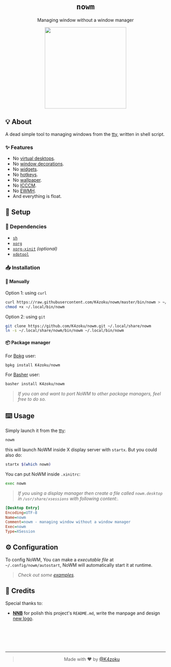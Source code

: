 <h1 align="center"><code>nowm</code></h1>
<p align="center">Managing window without a window manager</p>
<p align="center">
  <a href="logo.svg">
    <img src="https://user-images.githubusercontent.com/43980777/149610686-c5dec200-67fc-4b04-a651-336c479e8463.png" width="256px" height="256px">
  </a>
</p>

## 💡 About

A dead simple tool to managing windows from the [tty](https://en.wikipedia.org/wiki/Tty_(Unix)), written in shell script.

### ✨ Features

- No [virtual desktops](https://en.wikipedia.org/wiki/Virtual_desktop).
- No [window decorations](https://en.wikipedia.org/wiki/Window_(computing)#Window_decoration).
- No [widgets](https://github.com/NNBnh/dots/wiki/wm-job#-widgets "Like bar, menu, ...").
- No [hotkeys](https://github.com/NNBnh/dots/wiki/wm-job#%EF%B8%8F-hotkeys).
- No [wallpaper](https://github.com/NNBnh/dots/wiki/wm-job#%EF%B8%8F-wallpaper).
- No [ICCCM](https://web.archive.org/web/20190617214524/https://raw.githubusercontent.com/kfish/xsel/1a1c5edf0dc129055f7764c666da2dd468df6016/rant.txt).
- No [EWMH](https://en.wikipedia.org/wiki/Extended_Window_Manager_Hints).
- And everything is float.

## 🚀 Setup

### 🧾 Dependencies

- [`sh`](https://en.wikipedia.org/wiki/Unix_shell)
- [`xorg`](https://www.x.org)
- [`xorg-xinit`](https://x.org/releases/X11R7.6/doc/man/man1/xinit.1.xhtml) _(optional)_
- [`xdotool`](https://github.com/jordansissel/xdotool)

### 📥 Installation

#### 🔧 Manually

Option 1: using `curl`
```sh
curl https://raw.githubusercontent.com/K4zoku/nowm/master/bin/nowm > ~/.local/bin/nowm
chmod +x ~/.local/bin/nowm
```

Option 2: using `git`
```sh
git clone https://github.com/K4zoku/nowm.git ~/.local/share/nowm
ln -s ~/.local/share/nowm/bin/nowm ~/.local/bin/nowm
```

#### 📦 Package manager

For [Bpkg](https://github.com/bpkg/bpkg) user:

```sh
bpkg install K4zoku/nowm
```

For [Basher](https://github.com/basherpm/basher) user:

```sh
basher install K4zoku/nowm
```

> *If you can and want to port NoWM to other package managers, feel free to do so.*

## ⌨️ Usage

Simply launch it from the [tty](https://en.wikipedia.org/wiki/Tty_(Unix)):

```sh
nowm
```

this will launch NoWM inside X display server with `startx`. But you could also do:

```sh
startx $(which nowm)
```

You can put NoWM inside `.xinitrc`:

```sh
exec nowm
```

> _If you using a display manager then create a file called `nowm.desktop` in `/usr/share/xsessions` with following content:._
```ini
[Desktop Entry]
Encoding=UTF-8
Name=nowm
Comment=nowm - managing window without a window manager
Exec=nowm
Type=XSession
```

## ⚙️ Configuration

To config NoWM, You can make a *executable file* at `~/.config/nowm/autostart`, NoWM will automatically start it at runtime.

> _Check out some [examples](examples)._

## 💌 Credits

Special thanks to:
- [**NNB**](https://github.com/NNBnh) for polish this project's `README.md`, write the manpage and design [new logo](https://www.figma.com/file/NuxUjGNgfnCZ5fY5Q554ME/NoWM-Logo?node-id=0%3A1).

<br><br><br><br>

---

> <p align="center">Made with ❤️ by <a href="https://github.com/K4zoku">@K4zoku</a></p>
